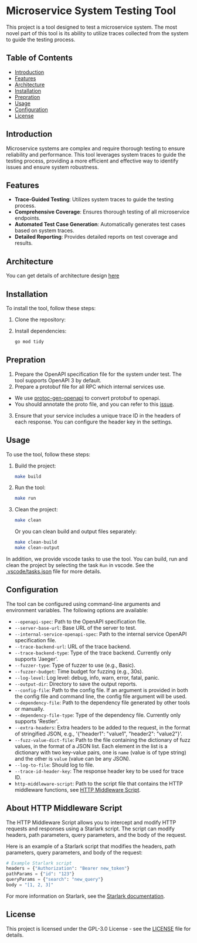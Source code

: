 # Microservice System Testing Tool

This project is a tool designed to test a microservice system. The most novel part of this tool is its ability to utilize traces collected from the system to guide the testing process.

## Table of Contents

- [Introduction](#introduction)
- [Features](#features)
- [Architecture](#architecture)
- [Installation](#installation)
- [Prepration](#prepration)
- [Usage](#usage)
- [Configuration](#configuration)
- [License](#license)

## Introduction

Microservice systems are complex and require thorough testing to ensure reliability and performance. This tool leverages system traces to guide the testing process, providing a more efficient and effective way to identify issues and ensure system robustness.

## Features

- **Trace-Guided Testing**: Utilizes system traces to guide the testing process.
- **Comprehensive Coverage**: Ensures thorough testing of all microservice endpoints.
- **Automated Test Case Generation**: Automatically generates test cases based on system traces.
- **Detailed Reporting**: Provides detailed reports on test coverage and results.

## Architecture

You can get details of architecture design [here](docs/design.md)

## Installation

To install the tool, follow these steps:

1. Clone the repository:

2. Install dependencies:
    ```sh
    go mod tidy
    ```

## Prepration

1. Prepare the OpenAPI specification file for the system under test. The tool supports OpenAPI 3 by default.
2. Prepare a protobuf file for all RPC which internal services use.
  - We use [protoc-gen-openapi](https://github.com/google/gnostic/tree/main/cmd/protoc-gen-openapi) to convert protobuf to openapi.
  - You should annotate the proto file, and you can refer to this [issue](https://github.com/google/gnostic/issues/412).
3. Ensure that your service includes a unique trace ID in the headers of each response. You can configure the header key in the settings.

## Usage

To use the tool, follow these steps:

1. Build the project:
    ```sh
    make build
    ```

2. Run the tool:
    ```sh
    make run
    ```

3. Clean the project:
    ```sh
    make clean
    ```
    Or you can clean build and output files separately:
    ```sh
    make clean-build
    make clean-output
    ```

In addition, we provide vscode tasks to use the tool. You can build, run and clean the project by selecting the task `Run` in vscode. See the [.vscode/tasks.json](.vscode/tasks.json) file for more details.

## Configuration

The tool can be configured using command-line arguments and environment variables. The following options are available:

- `--openapi-spec`: Path to the OpenAPI specification file.
- `--server-base-url`: Base URL of the server to test.
- `--internal-service-openapi-spec`: Path to the internal service OpenAPI specification file.
- `--trace-backend-url`: URL of the trace backend.
- `--trace-backend-type`: Type of the trace backend. Currently only supports 'Jaeger'.
- `--fuzzer-type`: Type of fuzzer to use (e.g., Basic).
- `--fuzzer-budget`: Time budget for fuzzing (e.g., 30s).
- `--log-level`: Log level: debug, info, warn, error, fatal, panic.
- `--output-dir`: Directory to save the output reports.
- `--config-file`: Path to the config file. If an argument is provided in both the config file and command line, the config file argument will be used.
- `--dependency-file`: Path to the dependency file generated by other tools or manually.
- `--dependency-file-type`: Type of the dependency file. Currently only supports 'Restler'.
- `--extra-headers`: Extra headers to be added to the request, in the format of stringified JSON, e.g., '{"header1": "value1", "header2": "value2"}'.
- `--fuzz-value-dict-file`: Path to the file containing the dictionary of fuzz values, in the format of a JSON list. Each element in the list is a dictionary with two key-value pairs, one is `name` (value is of type string) and the other is `value` (value can be any JSON).
- `--log-to-file`: Should log to file.
- `--trace-id-header-key`: The response header key to be used for trace ID.
- `http-middleware-script`: Path to the script file that contains the HTTP middleware functions, see [HTTP Middleware Script](#about-http-middleware-script).

## About HTTP Middleware Script

The HTTP Middleware Script allows you to intercept and modify HTTP requests and responses using a Starlark script. The script can modify headers, path parameters, query parameters, and the body of the request.

Here is an example of a Starlark script that modifies the headers, path parameters, query parameters, and body of the request:
```python
# Example Starlark script
headers = {"Authorization": "Bearer new_token"}
pathParams = {"id": "123"}
queryParams = {"search": "new_query"}
body = "[1, 2, 3]"
```

For more information on Starlark, see the [Starlark documentation](https://github.com/google/starlark-go/blob/master/doc/spec.md).

## License

This project is licensed under the GPL-3.0 License - see the [LICENSE](LICENSE) file for details.

